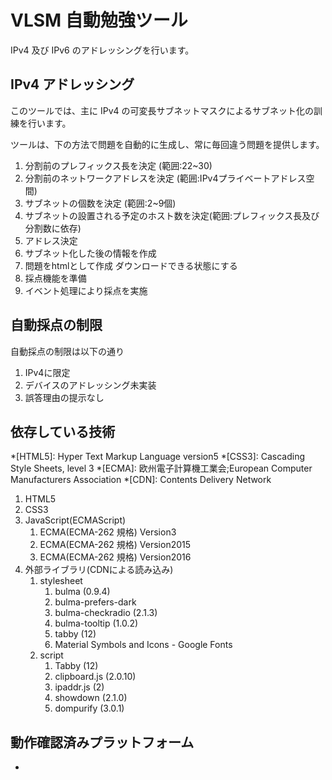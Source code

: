 # VLSM 自動勉強ツール

IPv4 及び IPv6 のアドレッシングを行います。

## IPv4 アドレッシング

このツールでは、主に IPv4 の可変長サブネットマスクによるサブネット化の訓練を行います。

ツールは、下の方法で問題を自動的に生成し、常に毎回違う問題を提供します。

1. 分割前のプレフィックス長を決定 (範囲:22~30)
2. 分割前のネットワークアドレスを決定 (範囲:IPv4プライベートアドレス空間)
3. サブネットの個数を決定 (範囲:2~9個)
4. サブネットの設置される予定のホスト数を決定(範囲:プレフィックス長及び分割数に依存)
5. アドレス決定
6. サブネット化した後の情報を作成
7. 問題をhtmlとして作成 ダウンロードできる状態にする
8. 採点機能を準備
9. イベント処理により採点を実施

## 自動採点の制限

自動採点の制限は以下の通り

1. IPv4に限定
2. デバイスのアドレッシング未実装
3. 誤答理由の提示なし

## 依存している技術

<!-- abbr list -->
*[HTML5]: Hyper Text Markup Language version5
*[CSS3]: Cascading Style Sheets, level 3
*[ECMA]: 欧州電子計算機工業会;European Computer Manufacturers Association
*[CDN]: Contents Delivery Network
<!-- end abbr list -->
1. HTML5
2. CSS3
3. JavaScript(ECMAScript)
   1. ECMA(ECMA-262 規格) Version3
   2. ECMA(ECMA-262 規格) Version2015
   3. ECMA(ECMA-262 規格) Version2016
4. 外部ライブラリ(CDNによる読み込み)
   1. stylesheet
      1. bulma (0.9.4)
      2. bulma-prefers-dark
      3. bulma-checkradio (2.1.3)
      4. bulma-tooltip (1.0.2)
      5. tabby (12)
      6. Material Symbols and Icons - Google Fonts
   2. script
      1. Tabby (12)
      2. clipboard.js (2.0.10)
      3. ipaddr.js (2)
      4. showdown (2.1.0)
      5. dompurify (3.0.1)

## 動作確認済みプラットフォーム

* 